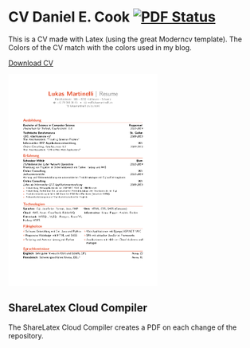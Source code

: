 # CV Daniel E. Cook [![PDF Status](https://www.sharelatex.com/github/repos/danielecook/cv/builds/latest/badge.svg)](https://www.sharelatex.com/github/repos/danielecook/cv/builds/latest/output.pdf)

This is a CV made with Latex (using the great Moderncv template). The Colors of the CV match with the colors used in my blog.

[Download CV](https://www.sharelatex.com/github/repos/danielecook/cv/builds/latest/output.pdf)

[![Download CV](screenshot.png)](https://www.sharelatex.com/github/repos/danielecook/cv/builds/latest/output.pdf)

## ShareLatex Cloud Compiler
The ShareLatex Cloud Compiler creates a PDF on each change of the repository.
